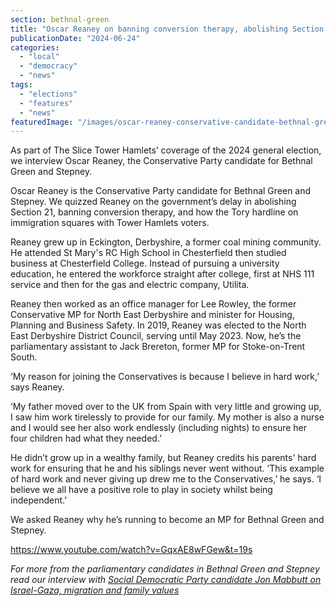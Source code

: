 ```yaml
---
section: bethnal-green
title: "Oscar Reaney on banning conversion therapy, abolishing Section 21, and tackling domestic abuse in Tower Hamlets"
publicationDate: "2024-06-24"
categories: 
  - "local"
  - "democracy"
  - "news"
tags: 
  - "elections"
  - "features"
  - "news"
featuredImage: "/images/oscar-reaney-conservative-candidate-bethnal-green-stepney.jpg"
---
```


As part of The Slice Tower Hamlets’ coverage of the 2024 general election, we interview Oscar Reaney, the Conservative Party candidate for Bethnal Green and Stepney.

Oscar Reaney is the Conservative Party candidate for Bethnal Green and Stepney. We quizzed Reaney on the government’s delay in abolishing Section 21, banning conversion therapy, and how the Tory hardline on immigration squares with Tower Hamlets voters. 

Reaney grew up in Eckington, Derbyshire, a former coal mining community. He attended St Mary's RC High School in Chesterfield then studied business at Chesterfield College. Instead of pursuing a university education, he entered the workforce straight after college, first at NHS 111 service and then for the gas and electric company, Utilita. 

Reaney then worked as an office manager for Lee Rowley, the former Conservative MP for North East Derbyshire and minister for Housing, Planning and Business Safety. In 2019, Reaney was elected to the North East Derbyshire District Council, serving until May 2023. Now, he’s the parliamentary assistant to Jack Brereton, former MP for Stoke-on-Trent South.

‘My reason for joining the Conservatives is because I believe in hard work,’ says Reaney. 

‘My father moved over to the UK from Spain with very little and growing up, I saw him work tirelessly to provide for our family. My mother is also a nurse and I would see her also work endlessly (including nights) to ensure her four children had what they needed.’

He didn’t grow up in a wealthy family, but Reaney credits his parents' hard work for ensuring that he and his siblings never went without. ‘This example of hard work and never giving up drew me to the Conservatives,’ he says. ‘I believe we all have a positive role to play in society whilst being independent.’

We asked Reaney why he’s running to become an MP for Bethnal Green and Stepney.

https://www.youtube.com/watch?v=GqxAE8wFGew&t=19s

_For more from the parliamentary candidates in Bethnal Green and Stepney read our interview with_ [_Social Democratic Party candidate Jon Mabbutt on Israel-Gaza, migration and family values_](https://bethnalgreenlondon.co.uk/jonathon-mabbutt-social-democratic-party-candidate-bethnal-green-stepney-interview/)
